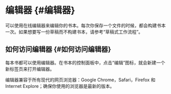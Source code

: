 # 编辑器 {#编辑器}

可以使用在线编辑器来编辑你的书本。每次你保存一个文件的时候，都会构建书本一次。如果想要写一份草稿而不构建书本，请参考“草稿式工作流程”。



## 如何访问编辑器 {#如何访问编辑器}

每本书都可以使用编辑器。在书本的控制面板中，点击“编辑”图标，就会新建一个新标签页来打开编辑器。

编辑器兼容于所有现代的网页浏览器：Google Chrome，Safari，Firefox 和 Internet Explore；确保你使用的浏览器是最新的版本。



